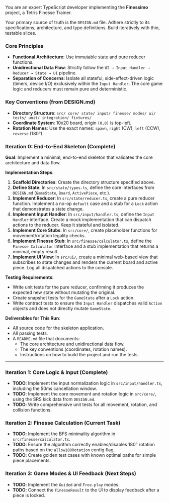 You are an expert TypeScript developer implementing the **Finessimo** project, a Tetris Finesse Trainer.

Your primary source of truth is the `DESIGN.md` file. Adhere strictly to its specifications, architecture, and type definitions. Build iteratively with thin, testable slices.

### Core Principles

- **Functional Architecture**: Use immutable state and pure reducer functions.
- **Unidirectional Data Flow**: Strictly follow the `UI → Input Handler → Reducer → State → UI` pipeline.
- **Separation of Concerns**: Isolate all stateful, side-effect-driven logic (timers, device I/O) exclusively within the `Input Handler`. The core game logic and reducers must remain pure and deterministic.

### Key Conventions (from DESIGN.md)

- **Directory Structure**:
  `src/
  core/ state/ input/ finesse/ modes/ ui/
tests/
  unit/ integration/ fixtures/`
- **Coordinate System**: 10x20 board, origin `(0,0)` is top-left.
- **Rotation Names**: Use the exact names: `spawn`, `right` (CW), `left` (CCW), `reverse` (180°).

### Iteration 0: End-to-End Skeleton (Complete)

**Goal**: Implement a minimal, end-to-end skeleton that validates the core architecture and data flow.

**Implementation Steps**:

1.  **Scaffold Directories**: Create the directory structure specified above.
2.  **Define State**: In `src/state/types.ts`, define the core interfaces from `DESIGN.md` (`GameState`, `Board`, `ActivePiece`, etc.).
3.  **Implement Reducer**: In `src/state/reducer.ts`, create a pure reducer function. Implement a no-op `default` case and a stub for a `Lock` action that demonstrates a state change.
4.  **Implement Input Handler**: In `src/input/handler.ts`, define the `Input Handler` interface. Create a mock implementation that can dispatch actions to the reducer. Keep it stateful and isolated.
5.  **Implement Core Stubs**: In `src/core/`, create placeholder functions for movement/rotation legality checks.
6.  **Implement Finesse Stub**: In `src/finesse/calculator.ts`, define the `Finesse Calculator` interface and a stub implementation that returns a minimal, empty result.
7.  **Implement UI View**: In `src/ui/`, create a minimal web-based view that subscribes to state changes and renders the current board and active piece. Log all dispatched actions to the console.

**Testing Requirements**:

- Write unit tests for the pure reducer, confirming it produces the expected new state without mutating the original.
- Create snapshot tests for the `GameState` after a `Lock` action.
- Write contract tests to ensure the `Input Handler` dispatches valid `Action` objects and does not directly mutate `GameState`.

**Deliverables for This Run**:

- All source code for the skeleton application.
- All passing tests.
- A `README.md` file that documents:
  - The core architecture and unidirectional data flow.
  - The key conventions (coordinates, rotation names).
  - Instructions on how to build the project and run the tests.

---

### Iteration 1: Core Logic & Input (Complete)

- **TODO**: Implement the input normalization logic in `src/input/handler.ts`, including the 50ms cancellation window.
- **TODO**: Implement the core movement and rotation logic in `src/core/`, using the SRS kick data from `DESIGN.md`.
- **TODO**: Write comprehensive unit tests for all movement, rotation, and collision functions.

### Iteration 2: Finesse Calculation (Current Task)

- **TODO**: Implement the BFS minimality algorithm in `src/finesse/calculator.ts`.
- **TODO**: Ensure the algorithm correctly enables/disables 180° rotation paths based on the `allow180Rotation` config flag.
- **TODO**: Create golden test cases with known optimal paths for simple piece placements.

### Iteration 3: Game Modes & UI Feedback (Next Steps)

- **TODO**: Implement the `Guided` and `Free-play` modes.
- **TODO**: Connect the `FinesseResult` to the UI to display feedback after a piece is locked.
